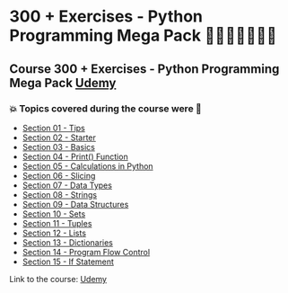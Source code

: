 # 300 + Exercises - Python Programming Mega Pack 👩🏻‍💻🤯🐍🤖💽
## Course 300 + Exercises - Python Programming Mega Pack [Udemy](https://www.udemy.com/course/python-programming-exercises-mega-pack/)
### 💥 Topics covered during the course were 🚀
- [Section 01 - Tips](https://github.com/romulovieira777/300_Exercises_Python_Programming_Mega_Pack/tree/main/Section_01_Tips)
- [Section 02 - Starter](https://github.com/romulovieira777/300_Exercises_Python_Programming_Mega_Pack/tree/main/Section_02_Starter)
- [Section 03 - Basics](https://github.com/romulovieira777/300_Exercises_Python_Programming_Mega_Pack/tree/main/Section_03_Basics)
- [Section 04 - Print() Function](https://github.com/romulovieira777/300_Exercises_Python_Programming_Mega_Pack/tree/main/Section_04_Print_Function)
- [Section 05 - Calculations in Python](https://github.com/romulovieira777/300_Exercises_Python_Programming_Mega_Pack/tree/main/Section_05_Calculations_In_Python)
- [Section 06 - Slicing](https://github.com/romulovieira777/300_Exercises_Python_Programming_Mega_Pack/tree/main/Section_06_Slicing)
- [Section 07 - Data Types](https://github.com/romulovieira777/300_Exercises_Python_Programming_Mega_Pack/tree/main/Section_07_Data_Types)
- [Section 08 - Strings](https://github.com/romulovieira777/300_Exercises_Python_Programming_Mega_Pack/tree/main/Section_08_Strings)
- [Section 09 - Data Structures](https://github.com/romulovieira777/300_Exercises_Python_Programming_Mega_Pack/tree/main/Section_09_Data_Structures)
- [Section 10 - Sets](https://github.com/romulovieira777/300_Exercises_Python_Programming_Mega_Pack/tree/main/Section_10_Sets)
- [Section 11 - Tuples](https://github.com/romulovieira777/300_Exercises_Python_Programming_Mega_Pack/tree/main/Section_11_Tuples)
- [Section 12 - Lists](https://github.com/romulovieira777/300_Exercises_Python_Programming_Mega_Pack/tree/main/Section_12_Lists)
- [Section 13 - Dictionaries](https://github.com/romulovieira777/300_Exercises_Python_Programming_Mega_Pack/tree/main/Section_13_Dictionaries)
- [Section 14 - Program Flow Control](https://github.com/romulovieira777/300_Exercises_Python_Programming_Mega_Pack/tree/main/Section_14_Program_Flow_Control)
- [Section 15 - If Statement]()

Link to the course: [Udemy](https://www.udemy.com/course/python-programming-exercises-mega-pack/)
